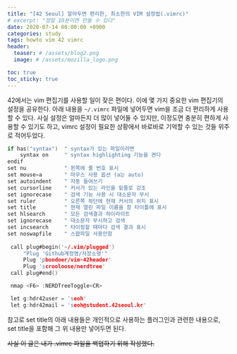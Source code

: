 ```yaml
---
title: "[42 Seoul] 알아두면 편리한, 최소한의 VIM 설정법(.vimrc)"
# excerpt: "정말 10분이면 만들 수 있다"
date: 2020-07-14 00:00:00 +0900
categories: study
tags: howto vim 42 vimrc
header:
  teaser: # /assets/blog2.png
  image: # /assets/mozilla_logo.png 

toc: true  
toc_sticky: true 
---
```




42에서는 vim 편집기를 사용할 일이 잦은 편이다. 이에 몇 가지 중요한 vim 편집기의 설정을 공유한다. 아래 내용을 `~/.vimrc` 파일에 넣어두면 vim을 조금 더 편리하게 사용할 수 있다. 사실 설정은 얼마든지 더 많이 넣어둘 수 있지만, 이정도면 충분히 편하게 사용할 수 있기도 하고, vimrc 설정이 필요한 상황에서 바로바로 기억할 수 있는 것들 위주로 적어두었다.



```c
if has("syntax")  " syntax가 있는 파일이라면
    syntax on     " syntax highlighting 기능을 켠다
endif
set nu            " 왼쪽에 줄 번호 표시
set mouse=a       " 마우스 사용 옵션 (a는 auto)
set autoindent    " 자동 들여쓰기
set cursorline    " 커서가 있는 라인을 밑줄로 강조
set ignorecase    " 검색 기능 사용 시 대소문자 무시
set ruler         " 오른쪽 하단에 현재 커서의 위치 표시
set title         " 현재 열린 파일 이름을 창 타이틀에 표시
set hlsearch      " 모든 검색결과 하이라이트
set ignorecase    " 대소문자 무시하고 검색
set incsearch     " 타이핑할 때마다 검색 결과 표시
set noswapfile    " 스왑파일 사용안함
  
 call plug#begin('~/.vim/plugged')
     "Plug 'Github계정명/저장소명'"
     Plug 'pbondoer/vim-42header'
     Plug 'scrooloose/nerdtree'
 call plug#end()

 nmap <F6> :NERDTreeToggle<CR>

 let g:hdr42user = 'seoh'
 let g:hdr42mail = 'seoh@student.42seoul.kr'
```

참고로 set title의 아래 내용들은 개인적으로 사용하는 플러그인과 관련한 내용으로,  set title을 포함해 그 위 내용만 넣어두면 된다.



<del>사실 이 글은 내가 .vimrc 파일을 백업하기 위해 작성했다.</del>